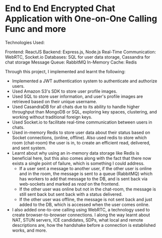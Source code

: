 # End to End Encrypted Chat Application with One-on-One Calling Func and more

Technologies Used:

Frontend: ReactJS
Backend: Express.js, Node.js
Real-Time Communication: WebRTC, Socket.io
Databases: SQL for user data storage, Cassandra for chat storage
Message Queue: RabbitMQ
In-Memory Cache: Redis


Through this project, I implemented and learnt the following:

- Implemented a JWT authentication system to authenticate and authorize users.
- Used Amazon S3's SDK to store user profile images.
- Used SQL to store user information, and user's profile images are retrieved based on their unique username.
- Used CasandraDB for all chats due to its ability to handle higher throughput than MongoDB or SQL, exploring key spaces, clustering, and working without traditional foreign keys.
- Used Socket.io to facilitate real-time communication between users in chats.
- Used in-memory Redis to store user data about their status based on Socket connections, (online, offline). Also used redis to store which room (chat-room) the user is in, to create an efficient read, delivered, and sent system.
- Learnt about why using an in-memory data storage like Redis is beneficial here, but this also comes along with the fact that there now exists a single point of failure, which is something I could address.
  - If a user sent a message to another user, if the other user is online and in the room, the message is sent to a queue (RabbitMQ) which has workers to add that message to the DB, and is sent back       via web-sockets and marked as *read* on the frontend.
  - If the other user was online but not in the chat-room, the message is still sent back but sent back with a status delivered.
  - If the other user was offline, the message is not sent back and just added to the DB, which is accessed when the user comes online.
- I also added one-to-one calling using WebRTC, a technology used to create browser-to-browser connections. I along the way learnt about NAT, STUN servers, ICE candidates, SDPs, what local and remote descriptions are, how the handshake before a connection is established works, and more.
